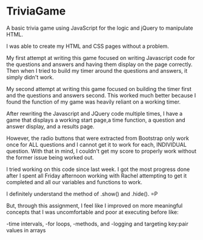 # TriviaGame
A basic trivia game using JavaScript for the logic and jQuery to manipulate HTML.

I was able to create my HTML and CSS pages without a problem. 

My first attempt at writing this game focused on writing Javascript code for the questions and answers and having them display on the page correctly. Then when I tried to build my timer around the questions and answers, it simply didn't work.

My second attempt at writing this game focused on building the timer first and the questions and answers second. This worked much better because I found the function of my game was heavily reliant on a working timer. 

After rewriting the Javascript and JQuery code multiple times, I have a game that displays a working start page,a time function, a question and answer display, and a results page.

However, the radio buttons that were extracted from Bootstrap only work once for ALL questions and I cannot get it to work for each, INDIVIDUAL question. With that in mind, I couldn't get my score to properly work without the former issue being worked out.

I tried working on this code since last week. I got the most progress done after I spent all Friday afternoon working with Rachel attempting to get it completed and all our variables and functions to work.

I definitely understand the method of .show() and .hide(). =P

But, through this assignment, I feel like I improved on more meaningful concepts that I was uncomfortable and poor at executing before like:

-time intervals,
-for loops,
-methods,
and
-logging and targeting key:pair values in arrays